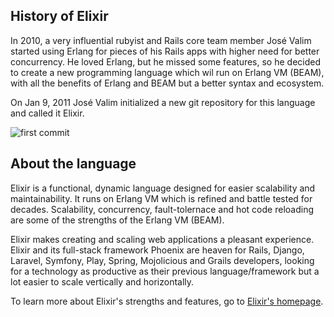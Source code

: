 ## History of Elixir

In 2010, a very influential rubyist and Rails core team member José Valim started using Erlang for pieces of his Rails apps with higher need for better concurrency. He loved Erlang, but he missed some features, so he decided to create a new programming language which wil run on Erlang VM (BEAM), with all the benefits of Erlang and BEAM but a better syntax and ecosystem.

On Jan 9, 2011 José Valim initialized a new git repository for this language and called it Elixir.

![first commit](https://i.imgur.com/nkQXv7p.png)

## About the language

Elixir is a functional, dynamic language designed for easier scalability and maintainability. It runs on Erlang VM which is refined and battle tested for decades. Scalability, concurrency, fault-tolernace and hot code reloading are some of the strengths of the Erlang VM (BEAM).

Elixir makes creating and scaling web applications a pleasant experience. Elixir and its full-stack framework Phoenix are heaven for Rails, Django, Laravel, Symfony, Play, Spring, Mojolicious and Grails developers, looking for a technology as productive as their previous language/framework but a lot easier to scale vertically and horizontally.

To learn more about Elixir's strengths and features, go to [Elixir's homepage](https://elixir-lang.org/).